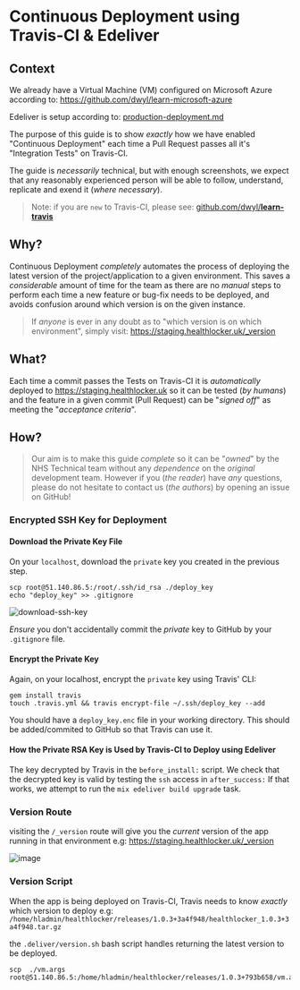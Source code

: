 # Continuous Deployment using Travis-CI & Edeliver

## Context

We already have a Virtual Machine (VM) configured on Microsoft Azure
according to: https://github.com/dwyl/learn-microsoft-azure

Edeliver is setup according to:
[production-deployment.md](https://github.com/dwyl/learn-phoenix-framework/blob/master/production-deployment.md)

The purpose of this guide is to show _exactly_ how we have enabled
"Continuous Deployment" each time a Pull Request passes all it's
"Integration Tests" on Travis-CI.

The guide is _necessarily_ technical, but with enough screenshots,
we expect that any reasonably experienced person will be able
to follow, understand, replicate and exend it (_where necessary_).

> Note: if you are `new` to Travis-CI, please see:
[github.com/dwyl/**learn-travis**](https://github.com/dwyl/learn-travis)

## Why?

Continuous Deployment _completely_ automates the process of
deploying the latest version of the project/application to a given environment.
This saves a _considerable_ amount of time for the team as
there are no _manual_ steps to perform each time a new feature or bug-fix
needs to be deployed, and avoids confusion around which version is
on the given instance.

> If _anyone_ is ever in any doubt as to "which version is on which environment",
simply visit: https://staging.healthlocker.uk/_version


## What?

Each time a commit passes the Tests on Travis-CI it is _automatically_
deployed to https://staging.healthlocker.uk so it can be tested
(_by humans_) and the feature in a given commit (Pull Request)
can be "_signed off_" as meeting the "_acceptance criteria_".

## How?

> Our aim is to make this guide _complete_ so it can be "_owned_" by
the NHS Technical team without any _dependence_ on the _original_ development
team. However if you (_the reader_) have _any_ questions,
please do not hesitate to contact us (_the authors_) by opening an issue on GitHub!

### Encrypted SSH Key for Deployment

#### Download the Private Key File

On your `localhost`, download the `private` key you created in the previous step.

```
scp root@51.140.86.5:/root/.ssh/id_rsa ./deploy_key
echo "deploy_key" >> .gitignore
```

![download-ssh-key](https://user-images.githubusercontent.com/194400/28846821-c8570300-7704-11e7-993c-478010457fbd.png)

_Ensure_ you don't accidentally commit the _private_ key
to GitHub by your `.gitignore` file.

#### Encrypt the Private Key

Again, on your localhost, encrypt the `private` key using Travis' CLI:

```
gem install travis
touch .travis.yml && travis encrypt-file ~/.ssh/deploy_key --add
```

You should have a `deploy_key.enc` file in your working directory.
This should be added/commited to GitHub so that Travis can use it.

#### How the Private RSA Key is Used by Travis-CI to Deploy using Edeliver

The key decrypted by Travis in the `before_install:` script.
We check that the decrypted key is valid by testing the `ssh` access in `after_success:`
If that works, we attempt to run the `mix edeliver build upgrade` task.

### Version Route

visiting the `/_version` route will give you the _current_ version of the app
running in that environment e.g: https://staging.healthlocker.uk/_version

![image](https://user-images.githubusercontent.com/194400/28873365-430727f8-7785-11e7-96f0-67ef0a056a3e.png)

### Version Script

When the app is being deployed on Travis-CI,
Travis needs to know _exactly_ which version to deploy
e.g: `/home/hladmin/healthlocker/releases/1.0.3+3a4f948/healthlocker_1.0.3+3a4f948.tar.gz`

the `.deliver/version.sh` bash script handles returning the latest version to be deployed.


```
scp  ./vm.args root@51.140.86.5:/home/hladmin/healthlocker/releases/1.0.3+793b658/vm.args
```

